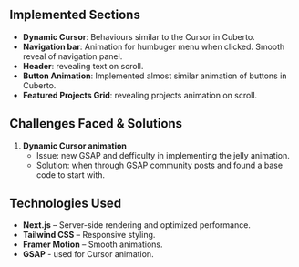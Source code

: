 ## Implemented Sections  

- **Dynamic Cursor**: Behaviours similar to the Cursor in Cuberto.
- **Navigation bar**: Animation for humbuger menu when clicked. Smooth reveal of navigation panel.
- **Header**: revealing text on scroll.
- **Button Animation**: Implemented almost similar animation of buttons in Cuberto.
- **Featured Projects Grid**: revealing projects animation on scroll.

## Challenges Faced & Solutions  
1. **Dynamic Cursor animation** 
   - Issue: new GSAP and defficulty in implementing the jelly animation.  
   - Solution: when through GSAP community posts and found a base code to start with.

## Technologies Used  
- **Next.js** – Server-side rendering and optimized performance.
- **Tailwind CSS** – Responsive styling.  
- **Framer Motion** – Smooth animations.
- **GSAP** - used for Cursor animation.  
